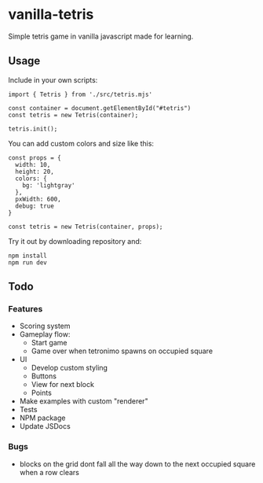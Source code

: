 # vanilla-tetris
Simple tetris game in vanilla javascript made for learning.

## Usage
Include in your own scripts:
```
import { Tetris } from './src/tetris.mjs'

const container = document.getElementById("#tetris")
const tetris = new Tetris(container);

tetris.init();
```
You can add custom colors and size like this:
```
const props = {
  width: 10,
  height: 20,
  colors: {
    bg: 'lightgray'
  },
  pxWidth: 600,
  debug: true
}

const tetris = new Tetris(container, props);
```
Try it out by downloading repository and:
```
npm install
npm run dev
```

## Todo
### Features
* Scoring system
* Gameplay flow:
    * Start game
    * Game over when tetronimo spawns on occupied square
* UI
    * Develop custom styling
    * Buttons
    * View for next block
    * Points
* Make examples with custom "renderer"
* Tests
* NPM package
* Update JSDocs

### Bugs
* blocks on the grid dont fall all the way down to the next occupied square when a row clears
